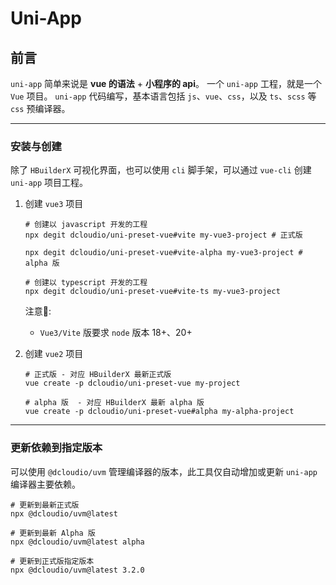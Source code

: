 # Uni-App

## 前言

`uni-app` 简单来说是 **vue 的语法** + **小程序的 api**。
一个 `uni-app` 工程，就是一个 `Vue` 项目。
`uni-app` 代码编写，基本语言包括 `js`、`vue`、`css`，以及 `ts`、`scss` 等 `css` 预编译器。


---

### 安装与创建

除了 `HBuilderX` 可视化界面，也可以使用 `cli` 脚手架，可以通过 `vue-cli` 创建 `uni-app` 项目工程。

1. 创建 `vue3` 项目
   
   ```shell
   # 创建以 javascript 开发的工程
   npx degit dcloudio/uni-preset-vue#vite my-vue3-project # 正式版
   
   npx degit dcloudio/uni-preset-vue#vite-alpha my-vue3-project # alpha 版
   
   # 创建以 typescript 开发的工程
   npx degit dcloudio/uni-preset-vue#vite-ts my-vue3-project
   ```
   
   注意📢:
   - `Vue3/Vite` 版要求 `node` 版本  18+、20+

2. 创建 `vue2` 项目

   ```shell
   # 正式版 - 对应 HBuilderX 最新正式版
   vue create -p dcloudio/uni-preset-vue my-project
   
   # alpha 版  - 对应 HBuilderX 最新 alpha 版
   vue create -p dcloudio/uni-preset-vue#alpha my-alpha-project
   ```

---

### 更新依赖到指定版本

可以使用 `@dcloudio/uvm` 管理编译器的版本，此工具仅自动增加或更新 `uni-app` 编译器主要依赖。


```shell
# 更新到最新正式版
npx @dcloudio/uvm@latest

# 更新到最新 Alpha 版
npx @dcloudio/uvm@latest alpha

# 更新到正式版指定版本
npx @dcloudio/uvm@latest 3.2.0
```